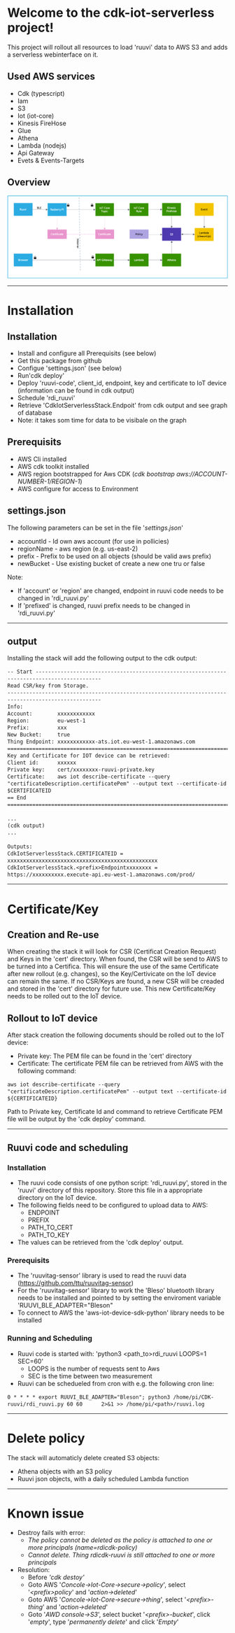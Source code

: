 # Welcome to the cdk-iot-serverless project!

This project will rollout all resources to load 'ruuvi' data to AWS S3 and adds a serverless webinterface on it.


## Used AWS services

 * Cdk (typescript)
 * Iam
 * S3
 * Iot (iot-core)
 * Kinesis FireHose
 * Glue
 * Athena
 * Lambda (nodejs)
 * Api Gateway
 * Evets & Events-Targets

 ## Overview
 ![Overview](/image/overview.png)

____
# Installation
## Installation
  * Install  and configure all Prerequisits (see below)
  * Get this package from github
  * Configue 'settings.json' (see below)
  * Run'cdk deploy'
  * Deploy 'ruuvi-code', client_id, endpoint, key and certificate to IoT device (information can be found in cdk output)
  * Schedule 'rdi_ruuvi'
  * Retrieve 'CdkIotServerlessStack.<prefix>Endpoit' from cdk output and see graph of database
  * Note: it takes som time for data to be visibale on the graph

## Prerequisits
  * AWS Cli installed
  * AWS cdk toolkit installed
  * AWS region bootstrapped for Aws CDK (*cdk bootstrap aws://ACCOUNT-NUMBER-1/REGION-1*)
  * AWS configure for access to Environment

## settings.json
The following parameters can be set in the file '*settings.json*'
 * accountId - Id own aws account (for use in pollicies)
 * regionName - aws region (e.g. us-east-2)
 * prefix - Prefix to be used on all objects (should be valid aws prefix)
 * newBucket - Use existing bucket of create a new one tru or false

Note:
 * If 'account' or 'region' are changed, endpoint in ruuvi code needs to be changed in 'rdi_ruuvi.py'
 * If 'prefixed' is changed, ruuvi prefix needs to be changed in 'rdi_ruuvi.py'

___
## output
Installing the stack will add the following output to the cdk output:
```
-- Start -------------------------------------------------------------------------------------------
Read CSR/key from Storage.
----------------------------------------------------------------------------------------------------
Info:
Account:        xxxxxxxxxxxx
Region:         eu-west-1
Prefix:         xxx
New Bucket:     true
Thing Endpoint: xxxxxxxxxxxx-ats.iot.eu-west-1.amazonaws.com
==========================================================================================================================================
Key and Certificate for IOT device can be retrieved:
Client id:      xxxxxx
Private key:    cert/xxxxxxxx-ruuvi-private.key
Certificate:    aws iot describe-certificate --query "certificateDescription.certificatePem" --output text --certificate-id $CERTIFICATEID
== End ===================================================================================================================================

...
(cdk output)
...

Outputs:
CdkIotServerlessStack.CERTIFICATEID = xxxxxxxxxxxxxxxxxxxxxxxxxxxxxxxxxxxxxxxxxxxxxxxx
CdkIotServerlessStack.<prefix>Endpointxxxxxxxx = https://xxxxxxxxxx.execute-api.eu-west-1.amazonaws.com/prod/

```
____
# Certificate/Key
## Creation and Re-use
When creating the stack it will look for CSR (Certificat Creation Request) and Keys in the 'cert' directory. When found, the CSR will be send to AWS to be turned into a Certifica. This will ensure the use of the same Certificate after new rollout (e.g. changes), so the Key/Certivicate on the IoT device can remain the same.
If no CSR/Keys are found, a new CSR will be creaded and stored in the 'cert' directory for future use. This new Certificate/Key needs to be rolled out to the IoT device.

## Rollout to IoT device
After stack creation the following documents should be rolled out to the IoT device:
  * Private key: The PEM file can be found in the 'cert' directory
  * Certificate: The certificate PEM file can be retrieved from AWS with the following command:
  ```
  aws iot describe-certificate --query "certificateDescription.certificatePem" --output text --certificate-id ${CERTIFICATEID}
  ```
Path to Private key, Certificate Id and command to retrieve Certificate PEM file will be output by the 'cdk deploy' command.

____
## Ruuvi code and scheduling
### Installation
  * The ruuvi code consists of one python script: 'rdi_ruuvi.py', stored in the 'ruuvi' directory of this repository. Store this file in a appropriate directory on the IoT device.
  * The following fields need to be configured to upload data to AWS:
    * ENDPOINT
    * PREFIX
    * PATH_TO_CERT
    * PATH_TO_KEY
  * The values can be retrieved from the 'cdk deploy' output.
### Prerequisits
  * The 'ruuvitag-sensor' library  is used to read the ruuvi data (https://github.com/ttu/ruuvitag-sensor)
  * For the 'ruuvitag-sensor' library to work the 'Bleso' bluetooth library needs to be installed and pointed to by setting the enviroment variable 'RUUVI_BLE_ADAPTER="Bleson"
  * To connect to AWS the 'aws-iot-device-sdk-python' library needs to be installed

### Running and Scheduling
  * Ruuvi code is started with: 'python3 <path_to>rdi_ruuvi LOOPS=1 SEC=60'
    * LOOPS is the number of requests sent to Aws
    * SEC is the time between two measurement
  * Ruuvi can be schedueled from cron with e.g. the following cron line:
  ```
  0 * * * * export RUUVI_BLE_ADAPTER="Bleson"; python3 /home/pi/CDK-ruuvi/rdi_ruuvi.py 60 60      2>&1 >> /home/pi/<path>/ruuvi.log
  ```
___
# Delete policy
The stack will automaticly delete created S3 objects:
 * Athena objects with an S3 policy
 * Ruuvi json objects, with a daily scheduled Lambda function

___
# Known issue
   * Destroy fails with error:
       * *The policy cannot be deleted as the policy is attached to one or more principals (name=rdicdk-policy)*
       * *Cannot delete. Thing rdicdk-ruuvi is still attached to one or more principals*
   * Resolution:
       * Before *'cdk destoy'*
       * Goto AWS '*Concole->Iot-Core->secure->policy*', select '*\<prefix\>policy*' and '*action->deleted*'
       * Goto AWS '*Concole->Iot-Core->secure->thing*', select '*\<prefix\>-thing*' and '*action->deleted*'
       * Goto '*AWD console->S3*', select bucket '*\<prefix\>-bucket*', click '*empty*', type '*permanently delete*' and click '*Empty*'

